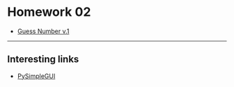 
# Homework 02
* [Guess Number v.1](https://py3.codeskulptor.org/#user302_KXdZ6yHDuQ_4.py)

----
## Interesting links

* [PySimpleGUI](https://pysimplegui.readthedocs.io/)